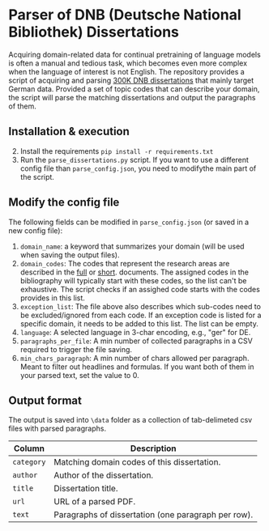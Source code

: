 # Parser of DNB (Deutsche National Bibliothek) Dissertations

Acquiring domain-related data for continual pretraining of language models is often a manual and tedious task, which 
becomes even more complex when the language of interest is not English. The repository provides a script of acquiring and
parsing [300K DNB dissertations](https://www.dnb.de/dissonline) that mainly target German data. Provided a set of topic codes that can describe your domain, 
the script will parse the matching dissertations and output the paragraphs of them.

## Installation & execution
2. Install the requirements  ```pip install -r requirements.txt```
3. Run the ```parse_dissertations.py``` script. If you want to use a different config file than ```parse_config.json```, you need to modifythe main part of the script. 


## Modify the config file
The following fields can be modified in ```parse_config.json``` (or saved in a new config file):

1. ```domain_name```: a keyword that summarizes your domain (will be used when saving the output files). 
2. ```domain_codes```: The codes that represent the research areas are described in the [full](https://d-nb.info/1052700705/34) or [short](https://www.dnb.de/SharedDocs/Downloads/EN/Professionell/DDC/ddcSachgruppenDNBAb2013.pdf?__blob=publicationFile&v=4).
documents. The assigned codes in the bibliography
will typically start with these codes, so the list can't be exhaustive. The script checks if an assighed code starts with the codes provides in this list. 
3. ```exception_list```: The file above also describes which sub-codes need to be excluded/ignored from each code. If an exception code is listed for a specific domain,
it needs to be added to this list. The list can be empty.
4. ```language```: A selected language in 3-char encoding, e.g., "ger" for DE.
5. ```paragraphs_per_file```: A min number of collected paragraphs in a CSV required to trigger the file saving. 
6. ```min_chars_paragraph```: A min number of chars allowed per paragraph. Meant to filter out headlines and formulas. If you want both of them in your parsed text, set the value to 0.

## Output format 
The output is saved into ```\data``` folder as a collection of tab-delimeted csv files with parsed paragraphs.

| Column         | Description                                          |
|----------------|------------------------------------------------------|
| ```category``` | Matching domain codes of this dissertation.          |
| ```author```   | Author of the dissertation.                          |
| ```title```    | Dissertation title.                                  |
| ```url```      | URL of a parsed PDF.                                 |
| ```text```        | Paragraphs of dissertation (one paragraph per row).  |
